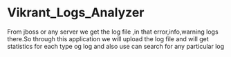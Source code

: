 # Vikrant_Logs_Analyzer
From jboss or any server we get the log file ,in that error,info,warning logs there.So through this application we will upload the log file and will get statistics for each type og log and also use can search for any particular log
